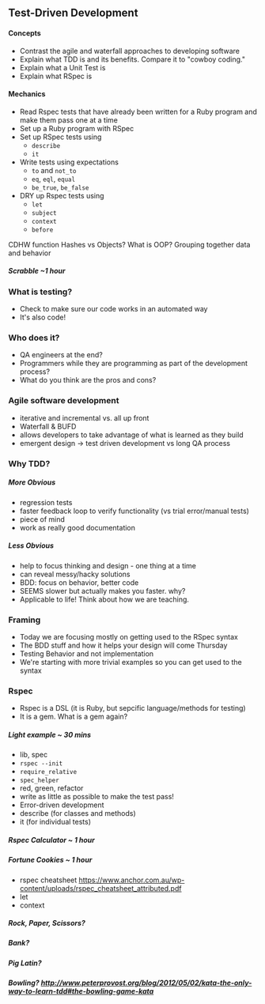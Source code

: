 ## Test-Driven Development

#### Concepts
- Contrast the agile and waterfall approaches to developing software
- Explain what TDD is and its benefits. Compare it to "cowboy coding."
- Explain what a Unit Test is
- Explain what RSpec is

#### Mechanics
- Read Rspec tests that have already been written for a Ruby program and make them pass one at a time
- Set up a Ruby program with RSpec
- Set up RSpec tests using
  - `describe`
  - `it`
- Write tests using expectations
  - `to` and `not_to`
  - `eq`, `eql`, `equal`
  - `be_true`, `be_false`
- DRY up Rspec tests using
  - `let`
  - `subject`
  - `context`
  - `before`


CDHW function
Hashes vs Objects?
What is OOP? Grouping together data and behavior

##### Scrabble ~1 hour

### What is testing?
  - Check to make sure our code works in an automated way
  - It's also code!

### Who does it?
  - QA engineers at the end?
  - Programmers while they are programming as part of the development process?
  - What do you think are the pros and cons?

### Agile software development
  - iterative and incremental vs. all up front
  - Waterfall & BUFD
  - allows developers to take advantage of what is learned as they build
  - emergent design -> test driven development vs long QA process

### Why TDD?

##### More Obvious
  - regression tests
  - faster feedback loop to verify functionality (vs trial error/manual tests)
  - piece of mind
  - work as really good documentation

##### Less Obvious
  - help to focus thinking and design - one thing at a time
  - can reveal messy/hacky solutions
  - BDD: focus on behavior, better code
  - SEEMS slower but actually makes you faster. why?
  - Applicable to life! Think about how we are teaching.

### Framing
  - Today we are focusing mostly on getting used to the RSpec syntax
  - The BDD stuff and how it helps your design will come Thursday
  - Testing Behavior and not implementation
  - We're starting with more trivial examples so you can get used to the syntax

### Rspec
  - Rspec is a DSL (it is Ruby, but sepcific language/methods for testing)
  - It is a gem. What is a gem again?

##### Light example ~ 30 mins
- lib, spec
- `rspec --init`
- `require_relative`
- `spec_helper`
- red, green, refactor
- write as little as possible to make the test pass!
- Error-driven development
- describe (for classes and methods)
- it (for individual tests)

##### Rspec Calculator ~ 1 hour

##### Fortune Cookies ~ 1 hour
- rspec cheatsheet
  https://www.anchor.com.au/wp-content/uploads/rspec_cheatsheet_attributed.pdf
- let
- context

##### Rock, Paper, Scissors?
##### Bank?
##### Pig Latin?
##### Bowling? http://www.peterprovost.org/blog/2012/05/02/kata-the-only-way-to-learn-tdd#the-bowling-game-kata
